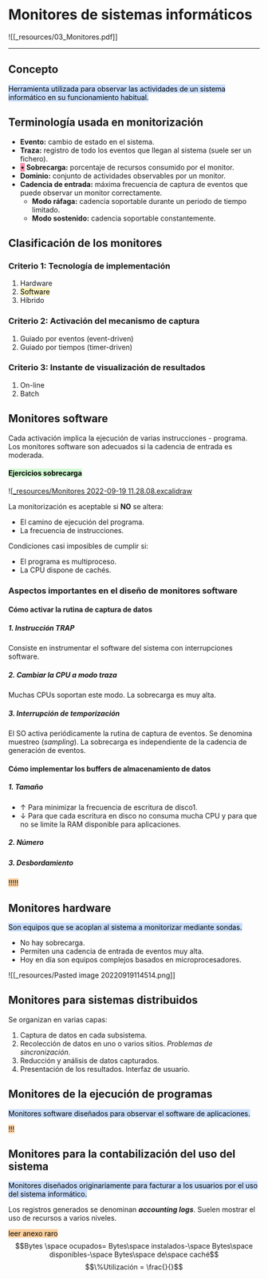 # Monitores de sistemas informáticos
![[_resources/03_Monitores.pdf]]

---

## Concepto
<mark style="background: #ADCCFFA6;">Herramienta utilizada para observar las actividades de un sistema informático en su funcionamiento habitual.</mark> 

## Terminología usada en monitorización
- **Evento:** cambio de estado en el sistema.
- **Traza:** registro de todo los eventos que llegan al sistema (suele ser un fichero).
- **<mark style="background: #FF5582A6;">⋆</mark> Sobrecarga:** porcentaje de recursos consumido por el monitor.
- **Dominio:** conjunto de actividades observables por un monitor.
- **Cadencia de entrada:** máxima frecuencia de captura de eventos que puede observar un monitor correctamente.
	- **Modo ráfaga:** cadencia soportable durante un periodo de tiempo limitado.
	- **Modo sostenido:** cadencia soportable constantemente.


## Clasificación de los monitores
### Criterio 1: Tecnología de implementación
1. Hardware
2. <mark style="background: #FFF3A3A6;">Software</mark> 
3. Híbrido

### Criterio 2: Activación del mecanismo de captura
1. Guiado por eventos (event-driven)
2. Guiado por tiempos (timer-driven)

### Criterio 3: Instante de visualización de resultados
1. On-line
2. Batch

## Monitores software
Cada activación implica la ejecución de varias instrucciones - programa.
Los monitores software son adecuados si la cadencia de entrada es moderada.

#### <mark style="background: #BBFABBA6;">Ejercicios sobrecarga</mark> 
![[_resources/Monitores 2022-09-19 11.28.08.excalidraw](_resources/Monitores%202022-09-19%2011.28.08.excalidraw.md)

La monitorización es aceptable si **NO** se altera:
- El camino de ejecución del programa.
- La frecuencia de instrucciones.

Condiciones casi imposibles de cumplir si:
- El programa es multiproceso.
- La CPU dispone de cachés.

### Aspectos importantes en el diseño de monitores software

#### Cómo activar la rutina de captura de datos
##### 1. Instrucción TRAP
Consiste en instrumentar el software del sistema con interrupciones software.

##### 2. Cambiar la CPU a modo traza
Muchas CPUs soportan este modo. La sobrecarga es muy alta.

##### 3. Interrupción de temporización
El SO activa periódicamente la rutina de captura de eventos.
Se denomina muestreo (*sampling*).
La sobrecarga es independiente de la cadencia de generación de eventos.

#### Cómo implementar los buffers de almacenamiento de datos
##### 1. Tamaño
- ↑ Para minimizar la frecuencia de escritura de disco1.
- ↓ Para que cada escritura en disco no consuma mucha CPU y para que no se limite la RAM disponible para aplicaciones.

##### 2. Número

##### 3. Desbordamiento
<mark style="background: #FFB86CA6;">!!!!!</mark> 


## Monitores hardware
<mark style="background: #ADCCFFA6;">Son equipos que se acoplan al sistema a monitorizar mediante sondas.</mark> 

- No hay sobrecarga.
- Permiten una cadencia de entrada de eventos muy alta.
- Hoy en día son equipos complejos basados en microprocesadores.

![[_resources/Pasted image 20220919114514.png]]

## Monitores para sistemas distribuidos
Se organizan en varias capas:

1. Captura de datos en cada subsistema.
2. Recolección de datos en uno o varios sitios.
	*Problemas de sincronización.*
3. Reducción y análisis de datos capturados.
4. Presentación de los resultados. Interfaz de usuario.

## Monitores de la ejecución de programas
<mark style="background: #ADCCFFA6;">Monitores software diseñados para observar el software de aplicaciones.</mark> 

<mark style="background: #FFB86CA6;">!!!</mark> 

## Monitores para la contabilización del uso del sistema
<mark style="background: #ADCCFFA6;">Monitores diseñados originariamente para facturar a los usuarios por el uso del sistema informático.</mark> 

Los registros generados se denominan ***accounting logs***.
Suelen mostrar el uso de recursos a varios niveles.

<mark style="background: #FFB86CA6;">leer anexo raro</mark> 
$$Bytes \space ocupados= Bytes\space instalados-\space Bytes\space disponibles-\space Bytes\space de\space caché$$
	$$\%Utilización = \frac{}{}$$